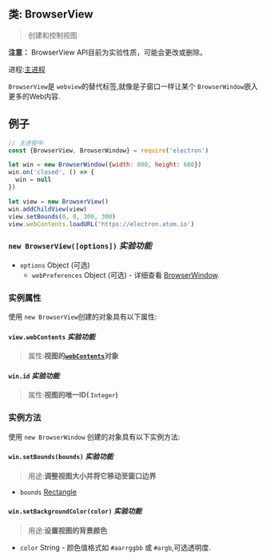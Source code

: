 ## 类: BrowserView

> 创建和控制视图

**注意：** BrowserView API目前为实验性质，可能会更改或删除。

进程:[主进程](../glossary.md#主进程)      

 `BrowserView`是 `webview`的替代标签,就像是子窗口一样让某个 `BrowserWindow`嵌入更多的Web内容. 

## 例子

```javascript
// 主进程中
const {BrowserView, BrowserWindow} = require('electron')

let win = new BrowserWindow({width: 800, height: 600})
win.on('closed', () => {
  win = null
})

let view = new BrowserView()
win.addChildView(view)
view.setBounds(0, 0, 300, 300)
view.webContents.loadURL('https://electron.atom.io')
```

### `new BrowserView([options])` _实验功能_

* `options` Object (可选)
  * `webPreferences` Object (可选) - 详细查看 [BrowserWindow](browser-window.md).

### 实例属性

使用 `new BrowserView`创建的对象具有以下属性:

#### `view.webContents` _实验功能_
> 属性:**视图的[`webContents`](web-contents.md)对象**

#### `win.id` _实验功能_
> 属性:**视图的唯一ID( `Integer`)**

### 实例方法

使用 `new BrowserWindow` 创建的对象具有以下实例方法:

#### `win.setBounds(bounds)` _实验功能_
> 用途:**调整视图大小并将它移动至窗口边界**

* `bounds` [Rectangle](structures/rectangle.md)

#### `win.setBackgroundColor(color)` _实验功能_
> 用途:**设置视图的背景颜色**

* `color` String - 颜色值格式如 `#aarrggbb` 或 `#argb`,可选透明度.